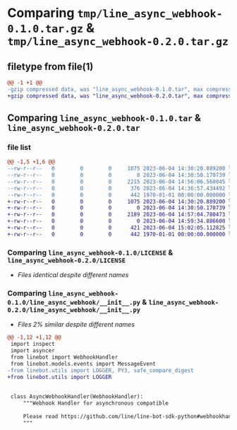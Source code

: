 # Comparing `tmp/line_async_webhook-0.1.0.tar.gz` & `tmp/line_async_webhook-0.2.0.tar.gz`

## filetype from file(1)

```diff
@@ -1 +1 @@
-gzip compressed data, was "line_async_webhook-0.1.0.tar", max compression
+gzip compressed data, was "line_async_webhook-0.2.0.tar", max compression
```

## Comparing `line_async_webhook-0.1.0.tar` & `line_async_webhook-0.2.0.tar`

### file list

```diff
@@ -1,5 +1,6 @@
--rw-r--r--   0        0        0     1075 2023-06-04 14:30:20.889200 line_async_webhook-0.1.0/LICENSE
--rw-r--r--   0        0        0        0 2023-06-04 14:30:50.170739 line_async_webhook-0.1.0/README.md
--rw-r--r--   0        0        0     2215 2023-06-04 14:56:06.568045 line_async_webhook-0.1.0/line_async_webhook/__init__.py
--rw-r--r--   0        0        0      376 2023-06-04 14:36:57.434492 line_async_webhook-0.1.0/pyproject.toml
--rw-r--r--   0        0        0      442 1970-01-01 00:00:00.000000 line_async_webhook-0.1.0/PKG-INFO
+-rw-r--r--   0        0        0     1075 2023-06-04 14:30:20.889200 line_async_webhook-0.2.0/LICENSE
+-rw-r--r--   0        0        0        0 2023-06-04 14:30:50.170739 line_async_webhook-0.2.0/README.md
+-rw-r--r--   0        0        0     2189 2023-06-04 14:57:04.780473 line_async_webhook-0.2.0/line_async_webhook/__init__.py
+-rw-r--r--   0        0        0        0 2023-06-04 14:59:34.886600 line_async_webhook-0.2.0/line_async_webhook/py.typed
+-rw-r--r--   0        0        0      421 2023-06-04 15:02:05.112825 line_async_webhook-0.2.0/pyproject.toml
+-rw-r--r--   0        0        0      442 1970-01-01 00:00:00.000000 line_async_webhook-0.2.0/PKG-INFO
```

### Comparing `line_async_webhook-0.1.0/LICENSE` & `line_async_webhook-0.2.0/LICENSE`

 * *Files identical despite different names*

### Comparing `line_async_webhook-0.1.0/line_async_webhook/__init__.py` & `line_async_webhook-0.2.0/line_async_webhook/__init__.py`

 * *Files 2% similar despite different names*

```diff
@@ -1,12 +1,12 @@
 import inspect
 import asyncer
 from linebot import WebhookHandler
 from linebot.models.events import MessageEvent
-from linebot.utils import LOGGER, PY3, safe_compare_digest
+from linebot.utils import LOGGER
 
 
 class AsyncWebhookHandler(WebhookHandler):
     """Webhook Handler for asynchronous compatible
 
     Please read https://github.com/line/line-bot-sdk-python#webhookhandler
     """
```

